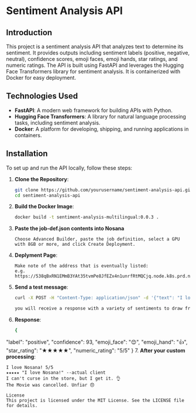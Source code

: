 # Sentiment Analysis API

## Introduction
This project is a sentiment analysis API that analyzes text to determine its sentiment. It provides outputs including sentiment labels (positive, negative, neutral), confidence scores, emoji faces, emoji hands, star ratings, and numeric ratings. The API is built using FastAPI and leverages the Hugging Face Transformers library for sentiment analysis. It is containerized with Docker for easy deployment.

## Technologies Used
- **FastAPI**: A modern web framework for building APIs with Python.
- **Hugging Face Transformers**: A library for natural language processing tasks, including sentiment analysis.
- **Docker**: A platform for developing, shipping, and running applications in containers.

## Installation
To set up and run the API locally, follow these steps:

1. **Clone the Repository**:
   ```bash
   git clone https://github.com/yourusername/sentiment-analysis-api.git
   cd sentiment-analysis-api
2. **Build the Docker Image**:
   ```bash
   docker build -t sentiment-analysis-multilingual:0.0.3 .
3. **Paste the job-def.json contents into Nosana**
   ```https://dashboard.nosana.com/deploy/
   Choose Advanced Builder, paste the job definition, select a GPU with 8GB or more, and click Create Deployment.
4. **Deplyment Page**:
   ```Logs Tab
   Make note of the address that is eventually listed:
   e.g. https://538qBxRN1EMmB3YAt35tvmPe8JfEZx4n1unrfRtMQCjq.node.k8s.prd.nos.ci
5. **Send a test message**:
   ```bash
   curl -X POST -H "Content-Type: application/json" -d '{"text": "I love Nosana!"}' http://localhost:8000/analyze

   you will receive a response with a variety of sentiments to draw from with a confidence score between 0-100 which shows the confidence level of how AI interpreted the text.
6. **Response**:
   ```bash
   {
  "label": "positive",
  "confidence": 93,
  "emoji_face": "😊",
  "emoji_hand": "👍",
  "star_rating": "★★★★★",
  "numeric_rating": "5/5"
}
7. **After your custom processing**:
   ```Processed response samples
   I love Nosana! 5/5
   ★★★★★ "I love Nosana!" --actual client
   I can't curse in the store, but I get it. 👌
   The Movie was cancelled. Unfiar 😞

License
This project is licensed under the MIT License. See the LICENSE file for details.
```
